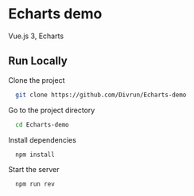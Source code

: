 
# Echarts demo

Vue.js 3, Echarts

## Run Locally

Clone the project

```bash
  git clone https://github.com/Divrun/Echarts-demo
```

Go to the project directory

```bash
  cd Echarts-demo
```

Install dependencies

```bash
  npm install
```

Start the server

```bash
  npm run rev
```